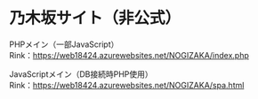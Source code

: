 # 乃木坂サイト（非公式）

PHPメイン（一部JavaScript）  
Rink：https://web18424.azurewebsites.net/NOGIZAKA/index.php

JavaScriptメイン（DB接続時PHP使用）  
Rink：https://web18424.azurewebsites.net/NOGIZAKA/spa.html
